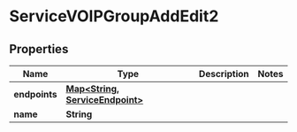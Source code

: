 

# ServiceVOIPGroupAddEdit2


## Properties

| Name | Type | Description | Notes |
|------------ | ------------- | ------------- | -------------|
|**endpoints** | [**Map&lt;String, ServiceEndpoint&gt;**](ServiceEndpoint.md) |  |  |
|**name** | **String** |  |  |



